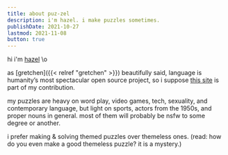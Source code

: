 ```yaml
---
title: about puz-zel
description: i'm hazel. i make puzzles sometimes.
publishDate: 2021-10-27
lastmod: 2021-11-08
button: true
---
```


hi i'm [hazel](https://hazel.virdo.name) \o

as [gretchen]({{< relref "gretchen" >}}) beautifully said, language is humanity’s most spectacular open source project, so i suppose [this site](https://github.com/hazel-nut/puz-zel) is part of my contribution.

my puzzles are heavy on word play, video games, tech, sexuality, and contemporary language, but light on sports, actors from the 1950s, and proper nouns in general. most of them will probably be nsfw to some degree or another.

i prefer making & solving themed puzzles over themeless ones. (read: how do you even make a good themeless puzzle? it is a mystery.)
